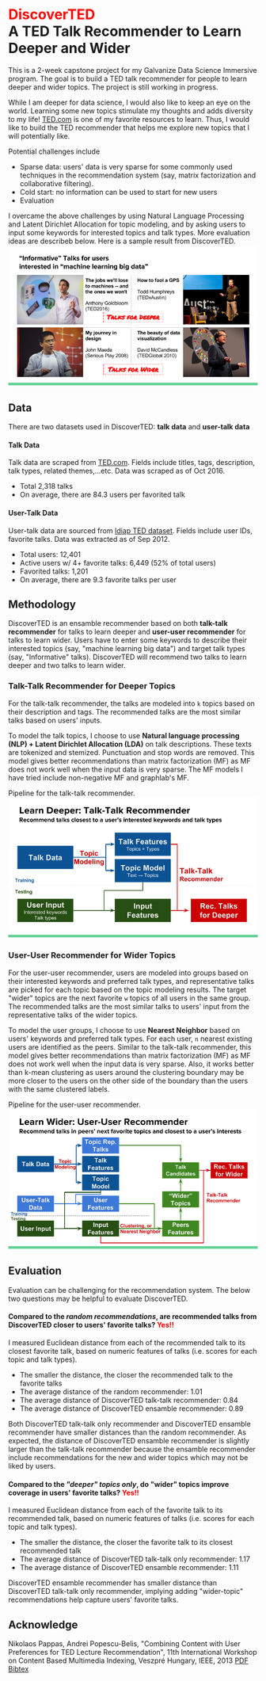 # <span style="color:red">DiscoverTED</span></br>A TED Talk Recommender to Learn Deeper and Wider

This is a 2-week capstone project for my Galvanize Data Science Immersive program. 
The goal is to build a TED talk recommender for people to learn deeper and
wider topics. The project is still working in progress.

While I am deeper for data science, I would also like to keep an
eye on the world. Learning some new topics stimulate my thoughts and adds
diversity to my life! [TED.com](https://www.ted.com/) is one of my favorite resources 
to learn. Thus, I would like to build the TED recommender that helps me explore new 
topics that I will potentially like.

Potential challenges include
- Sparse data: users' data is very sparse for some commonly used techniques in the
  recommendation system (say, matrix factorization and collaborative
  filtering).
- Cold start: no information can be used to start for new users
- Evaluation

I overcame the above challenges by using Natural Language Processing and 
Latent Dirichlet Allocation for topic modeling, and by asking users to input
some keywords for interested topics and talk types. More evaluation ideas are
describeb below. Here is a sample result from DiscoverTED.
![Informative DS Talk](img/sample_result_ds.png)

## Data
There are two datasets used in DiscoverTED: **talk data** and **user-talk data**

#### Talk Data
Talk data are scraped from [TED.com](https://www.ted.com/). Fields include
titles, tags, description, talk types, related themes,...etc. Data was scraped
as of Oct 2016.
- Total 2,318 talks
- On average, there are 84.3 users per favorited talk

#### User-Talk Data
User-talk data are sourced from [Idiap TED dataset](https://www.idiap.ch/dataset/ted). 
Fields include user IDs, favorite talks. Data was extracted as of Sep 2012.
- Total users: 12,401
- Active users w/ 4+ favorite talks: 6,449 (52% of total users)
- Favorited talks: 1,201
- On average, there are 9.3 favorite talks per user

## Methodology
DiscoverTED is an ensamble recommender based on both **talk-talk recommender** for
talks to learn deeper and **user-user recommender** for talks to learn wider.
Users have to enter some keywords to describe their interested topics (say,
"machine learning big data") and target talk types (say, "Informative" talks).
DiscoverTED will recommend two talks to learn deeper and two talks to learn
wider.

### Talk-Talk Recommender for Deeper Topics
For the talk-talk recommender, the talks are modeled into `k` topics based on
their description and tags. The recommended talks are the most similar talks
based on users' inputs.

To model the talk topics, I choose to use 
**Natural language processing (NLP) + Latent Dirichlet Allocation (LDA)** 
on talk descriptions. These texts are tokenized and stemized. Punctuation and 
stop words are removed. This model gives better recommendations than matrix
factorization (MF) as MF does not work well when the input data is very sparse.
The MF models I have tried include non-negative MF and graphlab's MF.

Pipeline for the talk-talk recommender.
![Pipeline for Talk-Talk Reommender](img/talk_talk_rec.png)


### User-User Recommender for Wider Topics
For the user-user recommender, users are modeled into groups based on their
interested keywords and preferred talk types, and representative talks are 
picked for each topic based on the topic modeling results. 
The target "wider" topics are the next favorite `w` topics of all users in the same group. 
The recommended talks are the most similar talks to users' input 
from the representative talks of the wider topics.

To model the user groups, I choose to use **Nearest Neighbor** based on users'
keywords and preferred talk types. For each user, `n` nearest existing users
are identified as the peers. Similar to the talk-talk recommender, this model 
gives better recommendations than matrix factorization (MF) 
as MF does not work well when the input data is very sparse. 
Also, it works better than k-mean clustering as users around the clustering boundary
may be more closer to the users on the other side of the boundary than the
users with the same clustered labels.

Pipeline for the user-user recommender.
![Pipeline for User-User Reommender](img/user_user_rec.png)

## Evaluation
Evaluation can be challenging for the recommendation system. 
The below two questions may be helpful to evaluate DiscoverTED.

#### Compared to the *random recommendations*, are recommended talks from DiscoverTED closer to users' favorite talks? **<span style="color:red">Yes!!</span>** 

I measured Euclidean distance from each of the recommended
talk to its closest favorite talk, based on numeric features of talks (i.e. scores
for each topic and talk types). 
- The smaller the distance, the closer the recommended talk to the favorite
  talks
- The average distance of the random recommender: 1.01
- The average distance of DiscoverTED talk-talk recommender: 0.84
- The average distance of DiscoverTED ensamble recommender: 0.89

Both DiscoverTED talk-talk only recommender and DiscoverTED ensamble
recommender have smaller distances than the random recommender. As expected,
the distance of DiscoverTED ensamble recommender is slightly larger than the
talk-talk recommender because the ensamble recommender include
recommendations for the new and wider topics which may not be liked by users.

#### Compared to the *"deeper" topics only*, do "wider" topics improve coverage in users' favorite talks? **<span style="color:red">Yes!!</span>**

I measured Euclidean distance from each of the favorite talk to its
recommended talk, based on numeric features of talks (i.e. scores
for each topic and talk types). 
- The smaller the distance, the closer the favorite talk to its closest recommended talk
- The average distance of DiscoverTED talk-talk only recommender: 1.17
- The average distance of DiscoverTED ensamble recommender: 1.11

DiscoverTED ensamble recommender has smaller distance than DiscoverTED
talk-talk only recommender, implying adding "wider-topic" recommendations
help capture users' favorite talks.


## Acknowledge
Nikolaos Pappas, Andrei Popescu-Belis, "Combining Content with User
Preferences for TED Lecture Recommendation", 11th International Workshop on
Content Based Multimedia Indexing, Veszpré Hungary, IEEE, 2013 
[PDF](http://publications.idiap.ch/downloads/papers/2013/Pappas_CBMI_2013.pdf)
[Bibtex](http://publications.idiap.ch/index.php/export/publication/2564/bibtex)
